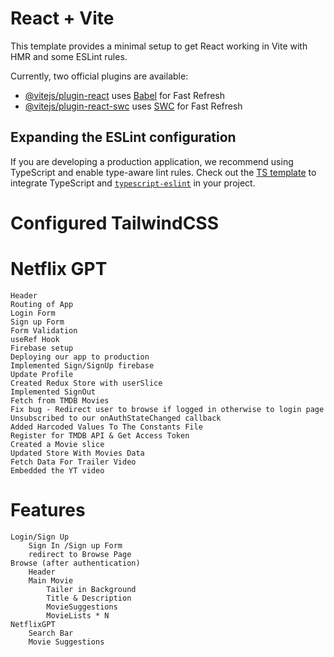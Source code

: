 # React + Vite

This template provides a minimal setup to get React working in Vite with HMR and some ESLint rules.

Currently, two official plugins are available:

- [@vitejs/plugin-react](https://github.com/vitejs/vite-plugin-react/blob/main/packages/plugin-react/README.md) uses [Babel](https://babeljs.io/) for Fast Refresh
- [@vitejs/plugin-react-swc](https://github.com/vitejs/vite-plugin-react-swc) uses [SWC](https://swc.rs/) for Fast Refresh

## Expanding the ESLint configuration

If you are developing a production application, we recommend using TypeScript and enable type-aware lint rules. Check out the [TS template](https://github.com/vitejs/vite/tree/main/packages/create-vite/template-react-ts) to integrate TypeScript and [`typescript-eslint`](https://typescript-eslint.io) in your project.


# Configured TailwindCSS

# Netflix GPT
    Header
    Routing of App
    Login Form
    Sign up Form
    Form Validation
    useRef Hook
    Firebase setup
    Deploying our app to production
    Implemented Sign/SignUp firebase
    Update Profile
    Created Redux Store with userSlice
    Implemented SignOut
    Fetch from TMDB Movies
    Fix bug - Redirect user to browse if logged in otherwise to login page
    Unsubscribed to our onAuthStateChanged callback
    Added Harcoded Values To The Constants File
    Register for TMDB API & Get Access Token
    Created a Movie slice 
    Updated Store With Movies Data
    Fetch Data For Trailer Video
    Embedded the YT video

# Features
    Login/Sign Up
        Sign In /Sign up Form
        redirect to Browse Page
    Browse (after authentication)
        Header
        Main Movie
            Tailer in Background
            Title & Description
            MovieSuggestions
            MovieLists * N
    NetflixGPT
        Search Bar
        Movie Suggestions